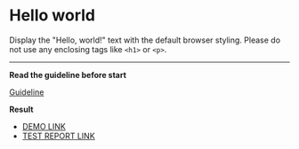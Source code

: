 # Hello world

Display the "Hello, world!" text with the default browser styling. Please do not
use any enclosing tags like `<h1>` or `<p>`.
___

**Read the guideline before start**

[Guideline](https://mate-academy.github.io/layout_task-guideline/)

**Result**

- [DEMO LINK](https://github.com/MMashivskij/layout_hello-world/) <br>
- [TEST REPORT LINK](https://mmashivskij.github.io/layout_hello-world/report/html_report/)
